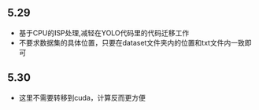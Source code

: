 ## 5.29
- 基于CPU的ISP处理,减轻在YOLO代码里的代码迁移工作
- 不要求数据集的具体位置，只要在dataset文件夹内的位置和txt文件内一致即可
## 5.30
- 这里不需要转移到cuda，计算反而更方便